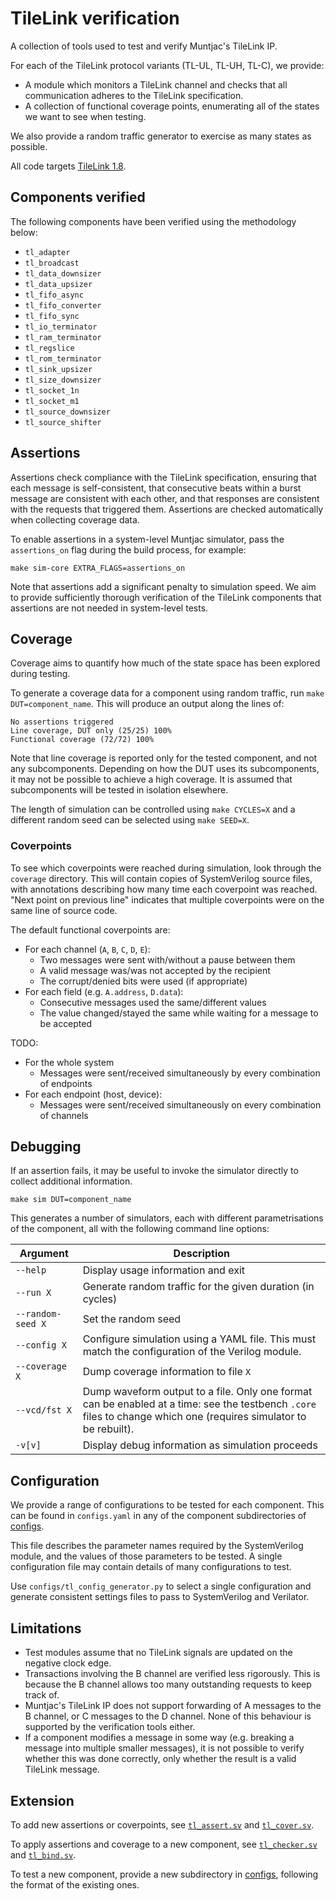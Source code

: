 # TileLink verification
A collection of tools used to test and verify Muntjac's TileLink IP.

For each of the TileLink protocol variants (TL-UL, TL-UH, TL-C), we provide:
 * A module which monitors a TileLink channel and checks that all communication adheres to the TileLink specification.
 * A collection of functional coverage points, enumerating all of the states we want to see when testing.

We also provide a random traffic generator to exercise as many states as possible.

All code targets [TileLink 1.8](https://sifive.cdn.prismic.io/sifive/7bef6f5c-ed3a-4712-866a-1a2e0c6b7b13_tilelink_spec_1.8.1.pdf).

## Components verified
The following components have been verified using the methodology below:
 * `tl_adapter`
 * `tl_broadcast`
 * `tl_data_downsizer`
 * `tl_data_upsizer`
 * `tl_fifo_async`
 * `tl_fifo_converter`
 * `tl_fifo_sync`
 * `tl_io_terminator`
 * `tl_ram_terminator`
 * `tl_regslice`
 * `tl_rom_terminator`
 * `tl_sink_upsizer`
 * `tl_size_downsizer`
 * `tl_socket_1n`
 * `tl_socket_m1`
 * `tl_source_downsizer`
 * `tl_source_shifter`

## Assertions
Assertions check compliance with the TileLink specification, ensuring that each message is self-consistent, that consecutive beats within a burst message are consistent with each other, and that responses are consistent with the requests that triggered them. Assertions are checked automatically when collecting coverage data.

To enable assertions in a system-level Muntjac simulator, pass the `assertions_on` flag during the build process, for example:

```
make sim-core EXTRA_FLAGS=assertions_on
```

Note that assertions add a significant penalty to simulation speed. We aim to provide sufficiently thorough verification of the TileLink components that assertions are not needed in system-level tests.


## Coverage
Coverage aims to quantify how much of the state space has been explored during testing.

To generate a coverage data for a component using random traffic, run `make DUT=component_name`. This will produce an output along the lines of:

```
No assertions triggered
Line coverage, DUT only (25/25) 100%
Functional coverage (72/72) 100%
```

Note that line coverage is reported only for the tested component, and not any subcomponents. Depending on how the DUT uses its subcomponents, it may not be possible to achieve a high coverage. It is assumed that subcomponents will be tested in isolation elsewhere.

The length of simulation can be controlled using `make CYCLES=X` and a different random seed can be selected using `make SEED=X`.

### Coverpoints
To see which coverpoints were reached during simulation, look through the `coverage` directory. This will contain copies of SystemVerilog source files, with annotations describing how many time each coverpoint was reached. "Next point on previous line" indicates that multiple coverpoints were on the same line of source code.

The default functional coverpoints are:
 * For each channel (`A`, `B`, `C`, `D`, `E`):
   * Two messages were sent with/without a pause between them
   * A valid message was/was not accepted by the recipient
   * The corrupt/denied bits were used (if appropriate)
 * For each field (e.g. `A.address`, `D.data`):
   * Consecutive messages used the same/different values
   * The value changed/stayed the same while waiting for a message to be accepted

TODO:
 * For the whole system
   * Messages were sent/received simultaneously by every combination of endpoints
 * For each endpoint (host, device):
   * Messages were sent/received simultaneously on every combination of channels


## Debugging
If an assertion fails, it may be useful to invoke the simulator directly to collect additional information.

```
make sim DUT=component_name
```

This generates a number of simulators, each with different parametrisations of the component, all with the following command line options:

| Argument | Description |
| --- | --- |
| `--help` | Display usage information and exit |
| `--run X` | Generate random traffic for the given duration (in cycles) |
| `--random-seed X `| Set the random seed |
| `--config X` | Configure simulation using a YAML file. This must match the configuration of the Verilog module. |
| `--coverage X` | Dump coverage information to file `X` |
| `--vcd/fst X` | Dump waveform output to a file. Only one format can be enabled at a time: see the testbench `.core` files to change which one (requires simulator to be rebuilt). |
| `-v[v]` | Display debug information as simulation proceeds |


## Configuration
We provide a range of configurations to be tested for each component. This can be found in `configs.yaml` in any of the component subdirectories of [configs](configs).

This file describes the parameter names required by the SystemVerilog module, and the values of those parameters to be tested. A single configuration file may contain details of many configurations to test.

Use `configs/tl_config_generator.py` to select a single configuration and generate consistent settings files to pass to SystemVerilog and Verilator.


## Limitations
 * Test modules assume that no TileLink signals are updated on the negative clock edge.
 * Transactions involving the B channel are verified less rigorously. This is because the B channel allows too many outstanding requests to keep track of.
 * Muntjac's TileLink IP does not support forwarding of A messages to the B channel, or C messages to the D channel. None of this behaviour is supported by the verification tools either.
 * If a component modifies a message in some way (e.g. breaking a message into multiple smaller messages), it is not possible to verify whether this was done correctly, only whether the result is a valid TileLink message.


## Extension
To add new assertions or coverpoints, see [`tl_assert.sv`](rtl/tl_assert.sv) and [`tl_cover.sv`](rtl/tl_cover.sv).

To apply assertions and coverage to a new component, see [`tl_checker.sv`](rtl/tl_checker.sv) and [`tl_bind.sv`](rtl/tl_bind.sv).

To test a new component, provide a new subdirectory in [configs](configs), following the format of the existing ones.
